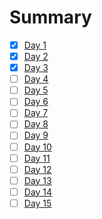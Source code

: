 # Summary
- [x] [Day 1](../Study-Memo/41-Day1.md)
- [x] [Day 2](../Study-Memo/41-Day2.md)
- [x] [Day 3](../Study-Memo/41-Day3.md)
- [ ] [Day 4](../Study-Memo/41-Day4.md)
- [ ] [Day 5](../Study-Memo/41-Day5.md)
- [ ] [Day 6](../Study-Memo/41-Day6.md)
- [ ] [Day 7](../Study-Memo/41-Day7.md)
- [ ] [Day 8](../Study-Memo/41-Day8.md)
- [ ] [Day 9](../Study-Memo/41-Day9.md)
- [ ] [Day 10](../Study-Memo/41-Day10.md)
- [ ] [Day 11](../Study-Memo/41-Day11.md)
- [ ] [Day 12](../Study-Memo/41-Day12.md)
- [ ] [Day 13](../Study-Memo/41-Day13.md)
- [ ] [Day 14](../Study-Memo/41-Day14.md)
- [ ] [Day 15](../Study-Memo/41-Day15.md)
